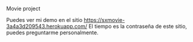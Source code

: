 Movie project

Puedes ver mi demo en el sitio https://sxmovie-3a4a3d209543.herokuapp.com/
El tiempo es la contraseña de este sitio, puedes preguntarme personalmente.
